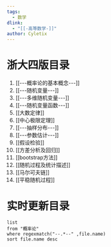 ```yaml
---
tags:
  - 数学
dlink:
  - "[[-高等数学-]]"
author: Cyletix
---
```

# 浙大四版目录
1. [[---概率论的基本概念---]]
2. [[---随机变量---]]
3. [[---多维随机变量---]]
4. [[---随机变量函数---]]
5. [[大数定律]]
6. [[中心极限定理]]
7. [[---抽样分布---]]
8. [[---参数估计---]]
9. [[假设检验]]
10. [[方差分析及回归]]
11. [[bootstrap方法]]
12. [[随机过程及统计描述]]
13. [[马尔可夫链]]
14. [[平稳随机过程]]

# 实时更新目录
```dataview
list 
from "概率论"
where regexmatch("--.*--" ,file.name)
sort file.name desc
```
